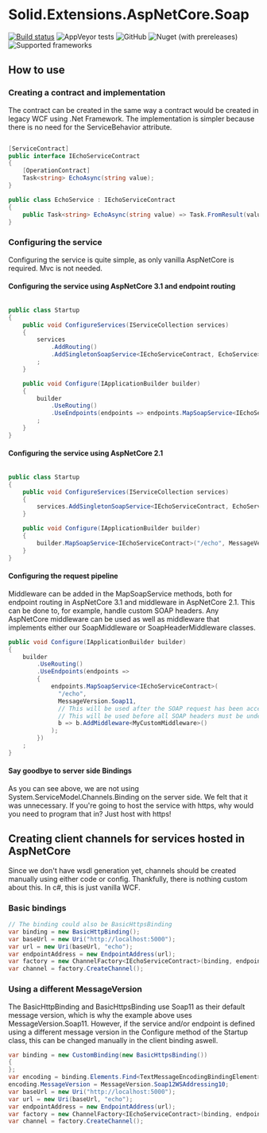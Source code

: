 # Solid.Extensions.AspNetCore.Soap
[![Build status](https://ci.appveyor.com/api/projects/status/p02vomixb4sslmt8/branch/master?svg=true)](https://ci.appveyor.com/project/gislikonrad/solid-extensions-aspnetcore-soap/branch/master) 
![AppVeyor tests](https://img.shields.io/appveyor/tests/gislikonrad/solid-extensions-aspnetcore-soap)
![GitHub](https://img.shields.io/github/license/SOLIDSoftworks/Solid.Extensions.AspNetCore.Soap) 
![Nuget (with prereleases)](https://img.shields.io/nuget/vpre/Solid.Extensions.AspNetCore.Soap)
![Supported frameworks](https://img.shields.io/badge/AspNetCore-6.0%20%7C%208.0%20%7C%209.0-blue)

## How to use

### Creating a contract and implementation
The contract can be created in the same way a contract would be created in legacy WCF using .Net Framework. The implementation is simpler because there is no need for the ServiceBehavior attribute.

```csharp

[ServiceContract]
public interface IEchoServiceContract
{
    [OperationContract]
    Task<string> EchoAsync(string value);
}

public class EchoService : IEchoServiceContract
{
    public Task<string> EchoAsync(string value) => Task.FromResult(value);
}

```

### Configuring the service

Configuring the service is quite simple, as only vanilla AspNetCore is required. Mvc is not needed.

#### Configuring the service using AspNetCore 3.1 and endpoint routing

```csharp

public class Startup
{
    public void ConfigureServices(IServiceCollection services)
    {
        services
            .AddRouting()
            .AddSingletonSoapService<IEchoServiceContract, EchoService>()
        ;
    }

    public void Configure(IApplicationBuilder builder)
    {
        builder
            .UseRouting()
            .UseEndpoints(endpoints => endpoints.MapSoapService<IEchoServiceContract>("/echo", MessageVersion.Soap11))
        ;
    }
}

```

#### Configuring the service using AspNetCore 2.1

```csharp

public class Startup
{
    public void ConfigureServices(IServiceCollection services)
    {
        services.AddSingletonSoapService<IEchoServiceContract, EchoService>();
    }

    public void Configure(IApplicationBuilder builder)
    {
        builder.MapSoapService<IEchoServiceContract>("/echo", MessageVersion.Soap11);
    }
}

```

#### Configuring the request pipeline

Middleware can be added in the MapSoapService methods, both for endpoint routing in AspNetCore 3.1 and middleware in AspNetCore 2.1. This can be done to, for example, handle custom SOAP headers. Any AspNetCore middleware can be used as well as middleware that implements either our SoapMiddleware or SoapHeaderMiddleware classes.

```csharp
public void Configure(IApplicationBuilder builder)
{
    builder
        .UseRouting()
        .UseEndpoints(endpoints => 
        {
            endpoints.MapSoapService<IEchoServiceContract>(
              "/echo", 
              MessageVersion.Soap11, 
              // This will be used after the SOAP request has been accepted.
              // This will be used before all SOAP headers must be understood and before the service method has been invoked.
              b => b.AddMiddleware<MyCustomMiddleware>()
            );
        })
    ;
}
```

#### Say goodbye to server side Bindings

As you can see above, we are not using System.ServiceModel.Channels.Binding on the server side. We felt that it was unnecessary. If you're going to host the service with https, why would you need to program that in? Just host with https!

## Creating client channels for services hosted in AspNetCore

Since we don't have wsdl generation yet, channels should be created manually using either code or config. Thankfully, there is nothing custom about this. In c#, this is just vanilla WCF.

### Basic bindings

```csharp
// The binding could also be BasicHttpsBinding
var binding = new BasicHttpBinding();
var baseUrl = new Uri("http://localhost:5000");
var url = new Uri(baseUrl, "echo");
var endpointAddress = new EndpointAddress(url);
var factory = new ChannelFactory<IEchoServiceContract>(binding, endpointAddress);
var channel = factory.CreateChannel();
```

### Using a different MessageVersion

The BasicHttpBinding and BasicHttpsBinding use Soap11 as their default message version, which is why the example above uses MessageVersion.Soap11. However, if the service and/or endpoint is defined using a different message version in the Configure method of the Startup class, this can be changed manually in the client binding aswell.

```csharp
var binding = new CustomBinding(new BasicHttpsBinding())
{
};
var encoding = binding.Elements.Find<TextMessageEncodingBindingElement>();
encoding.MessageVersion = MessageVersion.Soap12WSAddressing10;
var baseUrl = new Uri("http://localhost:5000");
var url = new Uri(baseUrl, "echo");
var endpointAddress = new EndpointAddress(url);
var factory = new ChannelFactory<IEchoServiceContract>(binding, endpointAddress);
var channel = factory.CreateChannel();
```